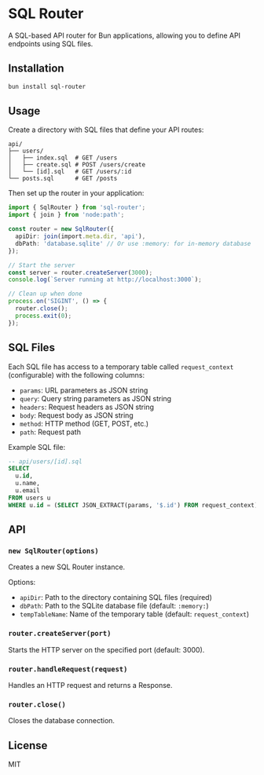 # SQL Router

A SQL-based API router for Bun applications, allowing you to define API endpoints using SQL files.

## Installation

```bash
bun install sql-router
```

## Usage

Create a directory with SQL files that define your API routes:

```
api/
├── users/
│   ├── index.sql  # GET /users
│   ├── create.sql # POST /users/create
│   └── [id].sql   # GET /users/:id
└── posts.sql      # GET /posts
```

Then set up the router in your application:

```typescript
import { SqlRouter } from 'sql-router';
import { join } from 'node:path';

const router = new SqlRouter({
  apiDir: join(import.meta.dir, 'api'),
  dbPath: 'database.sqlite' // Or use :memory: for in-memory database
});

// Start the server
const server = router.createServer(3000);
console.log(`Server running at http://localhost:3000`);

// Clean up when done
process.on('SIGINT', () => {
  router.close();
  process.exit(0);
});
```

## SQL Files

Each SQL file has access to a temporary table called `request_context` (configurable) with the following columns:

- `params`: URL parameters as JSON string
- `query`: Query string parameters as JSON string 
- `headers`: Request headers as JSON string
- `body`: Request body as JSON string
- `method`: HTTP method (GET, POST, etc.)
- `path`: Request path

Example SQL file:

```sql
-- api/users/[id].sql
SELECT 
  u.id,
  u.name,
  u.email
FROM users u
WHERE u.id = (SELECT JSON_EXTRACT(params, '$.id') FROM request_context)
```

## API

### `new SqlRouter(options)`

Creates a new SQL Router instance.

Options:
- `apiDir`: Path to the directory containing SQL files (required)
- `dbPath`: Path to the SQLite database file (default: `:memory:`)
- `tempTableName`: Name of the temporary table (default: `request_context`)

### `router.createServer(port)`

Starts the HTTP server on the specified port (default: 3000).

### `router.handleRequest(request)`

Handles an HTTP request and returns a Response.

### `router.close()`

Closes the database connection.

## License

MIT
